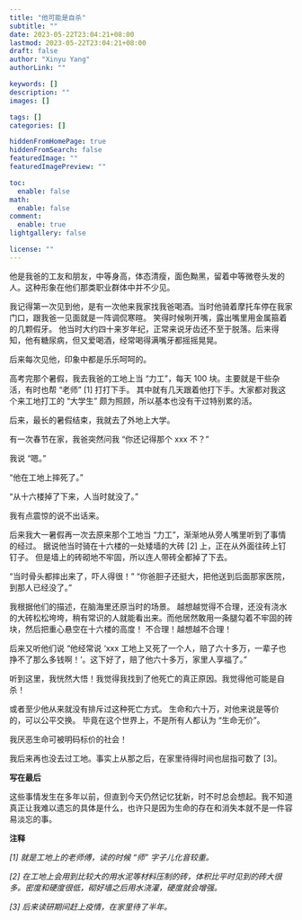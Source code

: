 ```yaml
---
title: "他可能是自杀"
subtitle: ""
date: 2023-05-22T23:04:21+08:00
lastmod: 2023-05-22T23:04:21+08:00
draft: false
author: "Xinyu Yang"
authorLink: ""

keywords: []
description: ""
images: []

tags: []
categories: []

hiddenFromHomePage: true
hiddenFromSearch: false
featuredImage: ""
featuredImagePreview: ""

toc:
  enable: false
math:
  enable: false
comment:
  enable: true
lightgallery: false

license: ""
---
```


他是我爸的工友和朋友，中等身高，体态清瘦，面色黝黑，留着中等微卷头发的人。这种形象在他们那类职业群体中并不少见。

我记得第一次见到他，是有一次他来我家找我爸喝酒。当时他骑着摩托车停在我家门口，跟我爸一见面就是一阵调侃寒暄。
笑得时候咧开嘴，露出嘴里用金属箍着的几颗假牙。
他当时大约四十来岁年纪，正常来说牙齿还不至于脱落。后来得知，他有糖尿病，但又爱喝酒，经常喝得满嘴牙都摇摇晃晃。

<!--more-->

后来每次见他，印象中都是乐乐呵呵的。

高考完那个暑假，我去我爸的工地上当 “力工”，每天 100 块。主要就是干些杂活，有时也帮 “老师” [1] 打打下手。
其中就有几天跟着他打下手。大家都对我这个来工地打工的 “大学生” 颇为照顾，所以基本也没有干过特别累的活。

后来，最长的暑假结束，我就去了外地上大学。

有一次春节在家，我爸突然问我 “你还记得那个 xxx 不？”

我说 “嗯。”

“他在工地上摔死了。”

“从十六楼掉了下来，人当时就没了。”

我有点震惊的说不出话来。

后来我大一暑假再一次去原来那个工地当 “力工”，渐渐地从旁人嘴里听到了事情的经过。
据说他当时骑在十六楼的一处矮墙的大砖 [2] 上，正在从外面往砖上钉钉子。
但是墙上的砖砌地不牢固，所以连人带砖全都掉了下去。

“当时骨头都摔出来了，吓人得很！”
“你爸胆子还挺大，把他送到后面那家医院，到那人已经没了。”

我根据他们的描述，在脑海里还原当时的场景。
越想越觉得不合理，还没有浇水的大砖松松垮垮，稍有常识的人就能看出来。而他居然敢用一条腿勾着不牢固的砖块，然后把重心悬空在十六楼的高度！
不合理！越想越不合理！

后来又听他们说 “他经常说 ‘xxx 工地上又死了一个人，赔了六十多万，一辈子也挣不了那么多钱啊！’。这下好了，赔了他六十多万，家里人享福了。”

听到这里，我恍然大悟！我觉得我找到了他死亡的真正原因。我觉得他可能是自杀！

或者至少他从来就没有排斥过这种死亡方式。
生命和六十万，对他来说是等价的，可以公平交换。
毕竟在这个世界上，不是所有人都认为 “生命无价”。

我厌恶生命可被明码标价的社会！

我后来再也没去过工地。事实上从那之后，在家里待得时间也屈指可数了 [3]。


**写在最后**

这些事情发生在多年以前，但直到今天仍然记忆犹新，时不时总会想起。我不知道真正让我难以遗忘的具体是什么，也许只是因为生命的存在和消失本就不是一件容易淡忘的事。


**注释**

*[1] 就是工地上的老师傅，读的时候 “师” 字子儿化音较重。*

*[2] 在工地上会用到比较大的用水泥等材料压制的砖，体积比平时见到的砖大很多。密度和硬度很低，砌好墙之后用水浇灌，硬度就会增强。*

*[3] 后来读研期间赶上疫情，在家里待了半年。*
